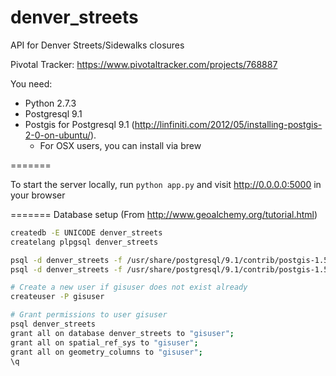 denver_streets
==============

API for Denver Streets/Sidewalks closures

Pivotal Tracker:
https://www.pivotaltracker.com/projects/768887

You need:
* Python 2.7.3
* Postgresql 9.1
* Postgis for Postgresql 9.1 (http://linfiniti.com/2012/05/installing-postgis-2-0-on-ubuntu/). 
  * For OSX users, you can install via brew
 

=======

To start the server locally, run `python app.py` and visit 
http://0.0.0.0:5000 in your browser

=======
Database setup
(From http://www.geoalchemy.org/tutorial.html)
<!-- sudo su postgres -->

```sh
createdb -E UNICODE denver_streets
createlang plpgsql denver_streets

psql -d denver_streets -f /usr/share/postgresql/9.1/contrib/postgis-1.5/postgis.sql
psql -d denver_streets -f /usr/share/postgresql/9.1/contrib/postgis-1.5/spatial_ref_sys.sql

# Create a new user if gisuser does not exist already
createuser -P gisuser

# Grant permissions to user gisuser
psql denver_streets
grant all on database denver_streets to "gisuser";
grant all on spatial_ref_sys to "gisuser";
grant all on geometry_columns to "gisuser";
\q
```
